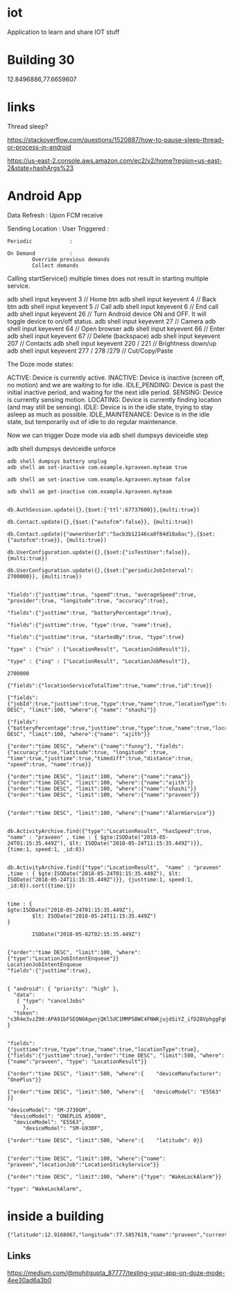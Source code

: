 # iot
Application to learn and share IOT stuff

# Building 30
12.8496886,77.6659607

# links
Thread sleep?

https://stackoverflow.com/questions/1520887/how-to-pause-sleep-thread-or-process-in-android

https://us-east-2.console.aws.amazon.com/ec2/v2/home?region=us-east-2&state=hashArgs%23


# Android App
Data Refresh : Upon FCM receive 

Sending Location :
    User Triggered      :
    
    Periodic            :
   
    On Demand           : 
            Override previous demands
            Collect demands

Calling startService() multiple times does not result in starting multiple service.

adb shell input keyevent 3 // Home btn
adb shell input keyevent 4 // Back btn
adb shell input keyevent 5 // Call
adb shell input keyevent 6 // End call
adb shell input keyevent 26  // Turn Android device ON and OFF. It will toggle device to on/off status.
adb shell input keyevent 27 // Camera
adb shell input keyevent 64 // Open browser
adb shell input keyevent 66 // Enter
adb shell input keyevent 67 // Delete (backspace)
adb shell input keyevent 207 // Contacts
adb shell input keyevent 220 / 221 // Brightness down/up
adb shell input keyevent 277 / 278 /279 // Cut/Copy/Paste


The Doze mode states:

ACTIVE: Device is currently active.
INACTIVE: Device is inactive (screen off, no motion) and we are waiting to for idle.
IDLE_PENDING: Device is past the initial inactive period, and waiting for the next idle period.
SENSING: Device is currently sensing motion.
LOCATING: Device is currently finding location (and may still be sensing).
IDLE: Device is in the idle state, trying to stay asleep as much as possible.
IDLE_MAINTENANCE: Device is in the idle state, but temporarily out of idle to do regular maintenance.

Now we can trigger Doze mode via
 adb shell dumpsys deviceidle step

adb shell dumpsys deviceidle unforce


```
adb shell dumpsys battery unplug
adb shell am set-inactive com.example.kpraveen.myteam true

adb shell am set-inactive com.example.kpraveen.myteam false

adb shell am get-inactive com.example.kpraveen.myteam 


```

```
db.AuthSession.update({},{$set:{'ttl':67737600}},{multi:true})

db.Contact.update({},{$set:{"autofcm":false}}, {multi:true})

db.Contact.update({"ownerUserId":"5acb3b12146ca8f84d18a8ac"},{$set:{"autofcm":true}}, {multi:true})

db.UserConfiguration.update({},{$set:{"isTestUser":false}}, {multi:true})

db.UserConfiguration.update({},{$set:{"periodicJobInterval": 2700000}}, {multi:true})


"fields":{"justtime":true, "speed":true, "averageSpeed":true, "provider":true, "longitude":true, "accuracy":true},

"fields":{"justtime":true, "batteryPercentage":true},

"fields":{"justtime":true, "type":true, "name":true},

"fields":{"justtime":true, "startedBy":true, "type":true}

"type" : {"nin" : ["LocationResult", "LocationJobResult"]},

"type" : {"inq" : ["LocationResult", "LocationJobResult"]},

2700000

{"fields":{"locationServiceTotalTime":true,"name":true,"id":true}}

{"fields":{"jobId":true,"justtime":true,"type":true,"name":true,"locationType":true},"order":"time DESC", "limit":100, "where":{ "name": "shashi"}}

{"fields":{"batteryPercentage":true,"justtime":true,"type":true,"name":true,"locationType":true},"order":"time DESC", "limit":100, "where":{"name": "ajith"}}

{"order":"time DESC", "where":{"name":"funny"}, "fields":{"accuracy":true,"latitude":true, "longitude" :true, "time":true,"justtime":true,"timediff":true,"distance":true, "speed":true, "name":true}}

{"order":"time DESC", "limit":100, "where":{"name":"rama"}}
{"order":"time DESC", "limit":100, "where":{"name":"ajith"}}
{"order":"time DESC", "limit":100, "where":{"name":"shashi"}}
{"order":"time DESC", "limit":100, "where":{"name":"praveen"}}


{"order":"time DESC", "limit":100, "where":{"name":"AlarmService"}}


db.ActivityArchive.find({"type":"LocationResult", "hasSpeed":true, "name" : "praveen" , time : { $gte:ISODate("2018-05-24T01:15:35.449Z"), $lt: ISODate("2018-05-24T11:15:35.449Z")}}, {time:1, speed:1, _id:0})


db.ActivityArchive.find({"type":"LocationResult",  "name" : "praveen" ,time : { $gte:ISODate("2018-05-24T01:15:35.449Z"), $lt: ISODate("2018-05-24T11:15:35.449Z")}}, {justtime:1, speed:1, _id:0}).sort({time:1})


time : {
$gte:ISODate("2018-05-24T01:15:35.449Z"),
        $lt: ISODate("2018-05-24T11:15:35.449Z")
}

        ISODate("2018-05-02T02:15:35.449Z")


{"order":"time DESC", "limit":100, "where":{"type":"LocationJobIntentEnqueue"}}
LocationJobIntentEnqueue
"fields":{"justtime":true},


{ "android": { "priority": "high" },
  "data": 
   { "type": "cancelJobs"
     },
  "token": "c3R4e3vzZ90:APA91bFSEQN0AgwnjQKl5dC1MMP5BWC4FNWKjujdSiYZ_ifD28VphggFgU9qNUw954Mt7Xm4RMbDAa2vfawnChybG6QS_EXPO8i78l3B34j1cdMFkdluI4Hf3dqnuAG7V84k5vfMDV1W" }


"fields":{"justtime":true,"type":true,"name":true,"locationType":true},
{"fields":{"justtime":true},"order":"time DESC", "limit":500, "where":{"name":"praveen", "type": "LocationResult"}}

{"order":"time DESC", "limit":500, "where":{    "deviceManufacturer": "OnePlus"}}

{"order":"time DESC", "limit":500, "where":{   "deviceModel": "E5563"  }}

"deviceModel": "SM-J730GM",
 "deviceModel": "ONEPLUS A5000",
  "deviceModel": "E5563",
     "deviceModel": "SM-G930F",

{"order":"time DESC", "limit":500, "where":{    "latitude": 0}}


{"order":"time DESC", "limit":100, "where":{"name": "praveen","locationJob":"LocationStickyService"}}

{"order":"time DESC", "limit":100, "where":{"type": "WakeLockAlarm"}}

"type": "WakeLockAlarm",
```

# inside a building 
```
{"latitude":12.9168067,"longitude":77.5857619,"name":"praveen","currentTime":1525526145137,"locationTime":1525526145115,"time":1525526145137,"type":"LocationResult","pkgtype":"NonStickyLocationService","gpsRequest":true,"hasSpeed":false,"provider":"fused","accuracy":699.9990234375,"justtime":"18:45:45"}
```

## Links

https://medium.com/@mohitgupta_87777/testing-your-app-on-doze-mode-4ee30ad6a3b0


